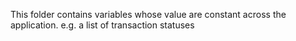 This folder contains variables whose value are constant across the application.
e.g. a list of transaction statuses
